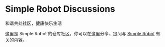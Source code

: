 # Simple Robot Discussions
和谐共处社区，健康快乐生活

这里是 Simple Robot 的仓库社区，你可以在这里分享、提问与 [Simple Robot](https://github.com/simple-robot) 有关的内容。

